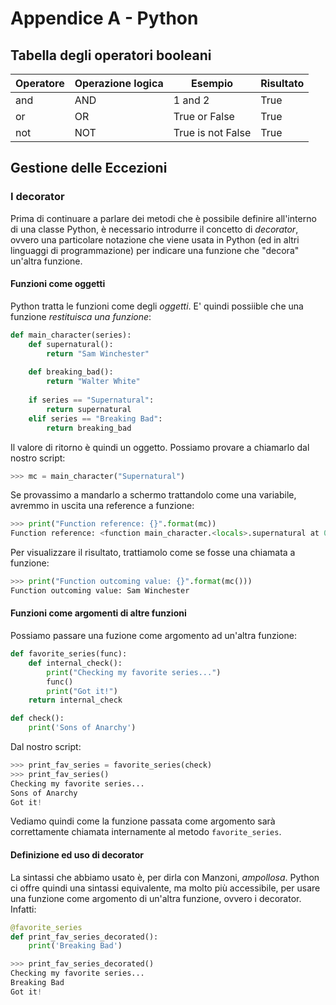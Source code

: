 # Appendice A - Python

## Tabella degli operatori booleani

| Operatore | Operazione logica | Esempio           | Risultato |
| --------- | ----------------- | ----------------- | --------- |
| and       | AND               | 1 and 2           | True      |
| or        | OR                | True or False     | True      |
| not       | NOT               | True is not False | True      |

## Gestione delle Eccezioni

### I decorator

Prima di continuare a parlare dei metodi che è possibile definire all'interno di una classe Python, è necessario introdurre il concetto di *decorator*, ovvero una particolare notazione che viene usata in Python (ed in altri linguaggi di programmazione) per indicare una funzione che "decora" un'altra funzione.

#### Funzioni come oggetti

Python tratta le funzioni come degli *oggetti*. E' quindi possiible che una funzione *restituisca una funzione*:

```py
def main_character(series):
	def supernatural():
		return "Sam Winchester"
	
	def breaking_bad():
		return "Walter White"
	
	if series == "Supernatural":
		return supernatural
	elif series == "Breaking Bad":
		return breaking_bad
```

Il valore di ritorno è quindi un oggetto. Possiamo provare a chiamarlo dal nostro script:

```py
>>> mc = main_character("Supernatural")
```

Se provassimo a mandarlo a schermo trattandolo come una variabile, avremmo in uscita una reference a funzione:

```py
>>> print("Function reference: {}".format(mc))
Function reference: <function main_character.<locals>.supernatural at 0x00000170C448BA60>
```

Per visualizzare il risultato, trattiamolo come se fosse una chiamata a funzione:

```py
>>> print("Function outcoming value: {}".format(mc()))
Function outcoming value: Sam Winchester
```

#### Funzioni come argomenti di altre funzioni

Possiamo passare una fuzione come argomento ad un'altra funzione:

```py
def favorite_series(func):
	def internal_check():
		print("Checking my favorite series...")
		func()
		print("Got it!")
	return internal_check

def check():
	print('Sons of Anarchy')
```

Dal nostro script:

```py
>>> print_fav_series = favorite_series(check)
>>> print_fav_series()
Checking my favorite series...
Sons of Anarchy
Got it!
```

Vediamo quindi come la funzione passata come argomento sarà correttamente chiamata internamente al metodo `favorite_series`.

#### Definizione ed uso di decorator

La sintassi che abbiamo usato è, per dirla con Manzoni, *ampollosa*. Python ci offre quindi una sintassi equivalente, ma molto più accessibile, per usare una funzione come argomento di un'altra funzione, ovvero i decorator. Infatti:

```py
@favorite_series
def print_fav_series_decorated():
	print('Breaking Bad')

>>> print_fav_series_decorated()
Checking my favorite series...
Breaking Bad
Got it!
```
